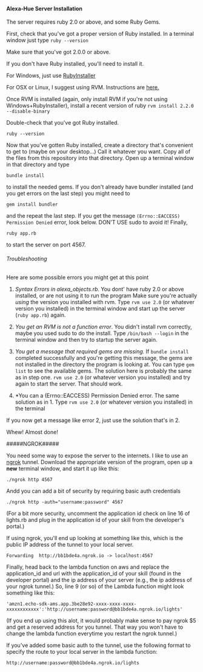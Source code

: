 #### Alexa-Hue Server Installation ####



The server requires ruby 2.0 or above, and some Ruby Gems.

First, check that you've got a proper version of Ruby installed. In a terminal window just type
````ruby --version````

Make sure that you've got 2.0.0 or above.

If you don't have Ruby installed, you'll need to install it.

For Windows, just use [RubyInstaller](http://rubyinstaller.org/downloads/)

For OSX or Linux, I suggest using RVM. Instructions are [here.](https://rvm.io/rvm/install)

Once RVM is installed (again, only install RVM if you're not using Windows+RubyInstaller), install a recent version of ruby
````rvm install 2.2.0 --disable-binary````

Double-check that you've got Ruby installed.

````ruby --version````


Now that you've gotten Ruby installed, create a directory that's convenient to get to (maybe on your desktop...)  Call it whatever you want. Copy all of the files from this repository into that directory. Open up a terminal window in that directory and type

````bundle install````

to install the needed gems. If you don't already have bundler installed (and you get errors on the last step) you might need to

````gem install bundler````

and the repeat the last step. If you get the message ````(Errno::EACCESS) Permission Denied```` error, look below. DON'T USE sudo
to avoid it! Finally, 


````ruby app.rb````

to start the server on port 4567.

###### Troubleshooting ######

Here are some possible errors you might get at this point

1. *Syntax Errors in alexa_objects.rb.* 
You dont' have ruby 2.0 or above installed, or are not using it to run the program Make sure you're actually *using* the version you installed with rvm. Type ````rvm use 2.0```` (or whatever version you installed) in the terminal window and start up the server (````ruby app.rb````) again.

2. *You get an RVM is not a function error*. You didn't install rvm correctly, maybe you used sudo to do the install. Type
````/bin/bash --login```` in the terminal window and then try to startup the server again.

3. *You get a message that required gems are missing.* If ````bundle install```` completed successfully and you're getting this message, the gems are not installed in the directory the program  is looking at. You can type ````gem list```` to see the available gems. The solution here is probably the same as in step one. ````rvm use 2.0```` (or whatever version you installed) and try again to start the server. That should work.

4. *You can a (Errno::EACCESS) Permission Denied error. The same solution as in 1. 
Type ````rvm use 2.0```` (or whatever version you installed) in the terminal

If you now get a message like error 2, just use the solution that's in 2.

Whew! Almost done!

#####NGROK#####

You need some way to expose the server to the internets. I like to use an [ngrok](https://ngrok.com/) tunnel.
Download the appropriate version of the program, open up a **new** terminal window, and start it up like this:

````./ngrok http 4567````

Andd you can add a bit of security by requiring basic auth credentials

````./ngrok http -auth="username:password" 4567````

(For a bit more security, uncomment the application id check on line 16 of lights.rb and plug in the application id of your skill from the developer's portal.)

If using ngrok, you'll end up looking at something like this, which is the public IP address of the tunnel to your local server.
                                                                                    
````Forwarding  http://bb1bde4a.ngrok.io -> localhost:4567````                                                                  
   
Finally, head back to the lambda function on aws and replace the application_id and url with the application_id of your skill (found in the developer portal) and the ip address of your server (e.g., the ip address of your ngrok tunnel.) So, line 9 (or so) of the Lambda function might look something like this:

```` 'amzn1.echo-sdk-ams.app.3be28e92-xxxx-xxxx-xxxx-xxxxxxxxxxxx':'http://username:password@bb1bde4a.ngrok.io/lights' ````

(If you end up using this alot, it would probably make sense to pay ngrok $5 and get a reserved address for you tunnel. That way you won't have to change the lambda function everytime you restart the ngrok tunnel.)


If you've added some basic auth to the tunnel, use the following format to specify the route to your local server in the lambda function:

    http://username:password@bb1bde4a.ngrok.io/lights